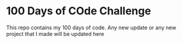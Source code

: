 # 100 Days of COde Challenge
This repo contains my 100 days of code.
Any new update or any new project that I made will be updated here
